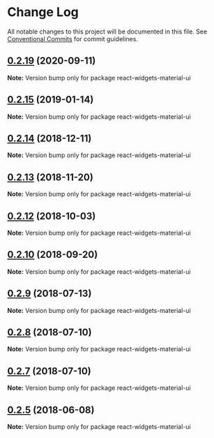 # Change Log

All notable changes to this project will be documented in this file.
See [Conventional Commits](https://conventionalcommits.org) for commit guidelines.

<a name="0.2.19"></a>
## [0.2.19](https://github.com/jquense/react-widgets/compare/react-widgets-material-ui@0.2.18...react-widgets-material-ui@0.2.19) (2020-09-11)




**Note:** Version bump only for package react-widgets-material-ui

<a name="0.2.15"></a>
## [0.2.15](https://github.com/jquense/react-widgets/compare/react-widgets-material-ui@0.2.14...react-widgets-material-ui@0.2.15) (2019-01-14)




**Note:** Version bump only for package react-widgets-material-ui

<a name="0.2.14"></a>
## [0.2.14](https://github.com/jquense/react-widgets/compare/react-widgets-material-ui@0.2.13...react-widgets-material-ui@0.2.14) (2018-12-11)




**Note:** Version bump only for package react-widgets-material-ui

<a name="0.2.13"></a>
## [0.2.13](https://github.com/jquense/react-widgets/compare/react-widgets-material-ui@0.2.12...react-widgets-material-ui@0.2.13) (2018-11-20)




**Note:** Version bump only for package react-widgets-material-ui

<a name="0.2.12"></a>
## [0.2.12](https://github.com/jquense/react-widgets/compare/react-widgets-material-ui@0.2.11...react-widgets-material-ui@0.2.12) (2018-10-03)




**Note:** Version bump only for package react-widgets-material-ui

<a name="0.2.10"></a>
## [0.2.10](https://github.com/jquense/react-widgets/compare/react-widgets-material-ui@0.2.9...react-widgets-material-ui@0.2.10) (2018-09-20)




**Note:** Version bump only for package react-widgets-material-ui

<a name="0.2.9"></a>
## [0.2.9](https://github.com/jquense/react-widgets/compare/react-widgets-material-ui@0.2.8...react-widgets-material-ui@0.2.9) (2018-07-13)




**Note:** Version bump only for package react-widgets-material-ui

<a name="0.2.8"></a>
## [0.2.8](https://github.com/jquense/react-widgets/compare/react-widgets-material-ui@0.2.7...react-widgets-material-ui@0.2.8) (2018-07-10)




**Note:** Version bump only for package react-widgets-material-ui

<a name="0.2.7"></a>
## [0.2.7](https://github.com/jquense/react-widgets/compare/react-widgets-material-ui@0.2.6...react-widgets-material-ui@0.2.7) (2018-07-10)




**Note:** Version bump only for package react-widgets-material-ui

<a name="0.2.5"></a>
## [0.2.5](https://github.com/jquense/react-widgets/compare/react-widgets-material-ui@0.2.4...react-widgets-material-ui@0.2.5) (2018-06-08)




**Note:** Version bump only for package react-widgets-material-ui

